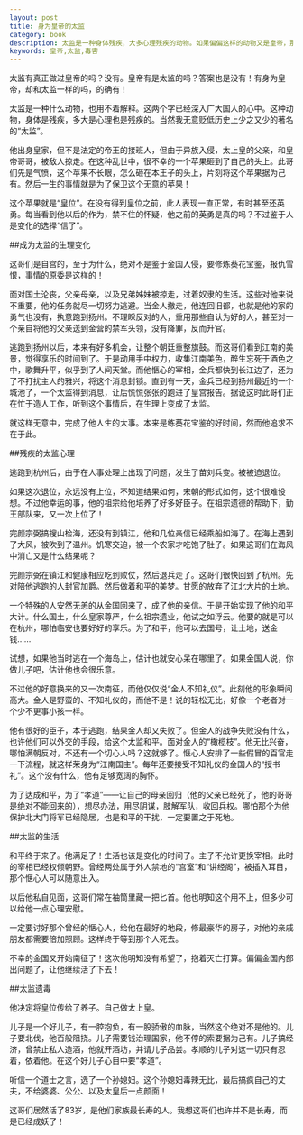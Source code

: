 ```yaml
---
layout: post
title: 身为皇帝的太监
category: book
description: 太监是一种身体残疾，大多心理残疾的动物。如果偏偏这样的动物又是皇帝，那会是怎么样一个后果呢？
keywords: 皇帝,太监,毒害
---
```


太监有真正做过皇帝的吗？没有。皇帝有是太监的吗？答案也是没有！有身为皇帝，却和太监一样的吗，的确有！

太监是一种什么动物，也用不着解释。这两个字已经深入广大国人的心中。这种动物，身体是残疾，多大是心理也是残疾的。当然我无意贬低历史上少之又少的著名的“太监”。

他出身皇家，但不是法定的帝王的接班人，但由于异族入侵，太上皇的父亲，和皇帝哥哥，被敌人掠走。在这种乱世中，很不幸的一个苹果砸到了自己的头上。此哥们先是气愤，这个苹果不长眼，怎么砸在本王子的头上，片刻将这个苹果据为己有。然后一生的事情就是为了保卫这个无意的苹果！

这个苹果就是“皇位”。在没有得到皇位之前，此人表现一直正常，有时甚至还英勇。每当看到他以后的作为，禁不住的怀疑，他之前的英勇是真的吗？不过鉴于人是变化的选择“信了”。

##成为太监的生理变化

这哥们是自宫的，至于为什么，绝对不是鉴于金国入侵，要修炼葵花宝鉴，报仇雪恨，事情的原委是这样的！

面对国土沦丧，父亲母亲，以及兄弟姊妹被掠走，过着奴隶的生活。这些对他来说不重要，他的任务就尽一切努力逃避。当金人撤走，他连回旧都，也就是他的家的勇气也没有，执意跑到扬州。不理睬反对的人，重用那些自认为好的人，甚至对一个亲自将他的父亲送到金营的禁军头领，没有降罪，反而升官。

逃跑到扬州以后，本来有好多机会，让整个朝廷重整旗鼓。而这哥们看到江南的美景，觉得享乐的时间到了。于是动用手中权力，收集江南美色，醉生忘死于酒色之中，歌舞升平，似乎到了人间天堂。而他愜心的宰相，金兵都快到长江边了，还为了不打扰主人的雅兴，将这个消息封锁。直到有一天，金兵已经到扬州最近的一个城池了，一个太监得到消息，让后慌慌张张的跑进了皇宫报告。据说这时此哥们正在忙于造人工作，听到这个事情后，在生理上变成了太监。

就这样无意中，完成了他人生的大事。本来是练葵花宝鉴的好时间，然而他追求不在于此。

##残疾的太监心理

逃跑到杭州后，由于在人事处理上出现了问题，发生了苗刘兵变。被被迫退位。

如果这次退位，永远没有上位，不知道结果如何，宋朝的形式如何，这个很难设想。不过他幸运的事，他的祖宗给他培养了好多好臣子。在祖宗遗德的帮助下，勤王部队来，又一次上位了！

完颜宗弼搞搜山检海，还没有到镇江，他和几位亲信已经乘船如海了。在海上遇到了大风，被吹到了温州。饥寒交迫，被一个农家才吃饱了肚子。如果这哥们在海风中消亡又是什么结果呢？

完颜宗弼在镇江和健康相应吃到败仗，然后退兵走了。这哥们很快回到了杭州。先对陪他逃跑的人封官加爵。然后做着和平的美梦。甘愿的放弃了江北大片的土地。

一个特殊的人安然无恙的从金国回来了，成了他的亲信。于是开始实现了他的和平大计。什么国土，什么皇家尊严，什么祖宗遗业，他试之如浮云。他要的就是可以在杭州，哪怕临安也要好好的享乐。为了和平，他可以去国号，让土地，送金钱……

试想，如果他当时逃在一个海岛上，估计也就安心呆在哪里了。如果金国人说，你做儿子吧，估计他也会很乐意。

不过他的好意换来的又一次南征，而他仅仅说“金人不知礼仪”。此刻他的形象瞬间高大。金人是野蛮的、不知礼仪的，而他不是！说的轻松无比，好像一个老者对一个少不更事小孩一样。

他有很好的臣子，本于逃跑，结果金人却又失败了。但金人的战争失败没有什么，也许他们可以外交的手段，给这个太监和平。面对金人的“橄榄枝”。他无比兴奋，哪怕满朝反对，不还有一个切心人吗？这就够了。惬心人安排了一些假冒的百官走一下流程，就这样荣身为“江南国主”。每年还要接受不知礼仪的金国人的“授书礼”。这个没有什么，他有足够宽阔的胸怀。

为了达成和平，为了“孝道”——让自己的母亲回归（他的父亲已经死了，他的哥哥是绝对不能回来的），想尽办法，用尽阴谋，肢解军队，收回兵权。哪怕那个为他保护北大门将军已经隐居，也是和平的干扰，一定要置之于死地。

##太监的生活

和平终于来了。他满足了！生活也该是变化的时间了。主子不允许更换宰相。此时的宰相已经权倾朝野。曾经两处属于外人禁地的“宫室”和“讲经阁”，被插入耳目，那个惬心人可以随意出入。

以后他私自见面，这哥们常在袖筒里藏一把匕首。他也明知这个用不上，但多少可以给他一点心理安慰。

一定要讨好那个曾经的惬心人，给他在最好的地段，修最豪华的房子，对他的亲戚朋友都需要倍加照顾。这样终于等到那个人死去。

不幸的金国又开始南征了！这次他明知没有希望了，抱着灭亡打算。偏偏金国内部出问题了，让他继续活了下去！

##太监遗毒

他决定将皇位传给了养子。自己做太上皇。

儿子是一个好儿子，有一腔抱负，有一股骄傲的血脉，当然这个绝对不是他的。儿子要北伐，他百般阻挠。儿子需要钱治理国家，他不停的索要据为己有。儿子搞经济，曾禁止私人造酒，他就开酒坊，并请儿子品尝。孝顺的儿子对这一切只有忍着，依着他。在这个好儿子心目中要“孝道”。


听信一个道士之言，选了一个孙媳妇。这个孙媳妇毒辣无比，最后搞疯自己的丈夫，不给婆婆、公公、以及太皇后一点颜面！

这哥们居然活了83岁，是他们家族最长寿的人。我想这哥们也许并不是长寿，而是已经成妖了！